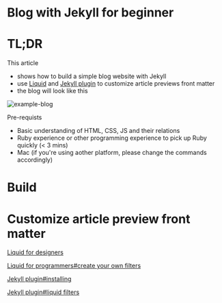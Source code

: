 # Blog with Jekyll for beginner

# TL;DR

This article

- shows how to build a simple blog website with Jekyll
- use [Liquid](https://github.com/Shopify/liquid) and [Jekyll plugin](https://jekyllrb.com/docs/plugins/) to customize article previews front matter
- the blog will look like this

![example-blog](d)

Pre-requists

- Basic understanding of HTML, CSS, JS and their relations
- Ruby experience or other programming experience to pick up Ruby quickly (< 3 mins)
- Mac (if you're using aother platform, please change the commands accordingly)

<!-- excerpt -->

# Build 


# Customize article preview front matter

[Liquid for designers](https://github.com/Shopify/liquid/wiki/Liquid-for-Designers)

[Liquid for programmers#create your own filters](https://github.com/Shopify/liquid/wiki/Liquid-for-Programmers#create-your-own-filters)

[Jekyll plugin#installing](http://jekyllrb.com/docs/plugins/#installing-a-plugin)

[Jekyll plugin#liquid filters](http://jekyllrb.com/docs/plugins/#liquid-filters)